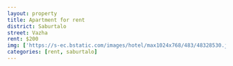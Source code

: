 ```yaml
---
layout: property
title: Apartment for rent
district: Saburtalo
street: Vazha
rent: $200
img: ['https://s-ec.bstatic.com/images/hotel/max1024x768/483/48328530.jpg', 'https://s-ec.bstatic.com/images/hotel/max1024x768/548/54855553.jpg']
categories: [rent, saburtalo]
---
```


